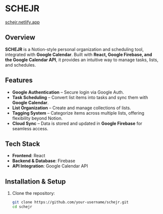 # SCHEJR  

[schejr.netlify.app](https://schejr.netlify.app)  

## Overview  

**SCHEJR** is a Notion-style personal organization and scheduling tool, integrated with **Google Calendar**. Built with **React, Google Firebase, and the Google Calendar API**, it provides an intuitive way to manage tasks, lists, and schedules.  

## Features  

- **Google Authentication** – Secure login via Google Auth.  
- **Task Scheduling** – Convert list items into tasks and sync them with **Google Calendar**.  
- **List Organization** – Create and manage collections of lists.  
- **Tagging System** – Categorize items across multiple lists, offering flexibility beyond Notion.  
- **Cloud Sync** – Data is stored and updated in **Google Firebase** for seamless access.  

## Tech Stack  

- **Frontend**: React  
- **Backend & Database**: Firebase  
- **API Integration**: Google Calendar API  

## Installation & Setup  

1. Clone the repository:  
   ```sh
   git clone https://github.com/your-username/schejr.git
   cd schejr
